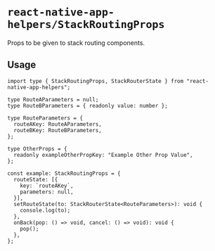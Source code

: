 # `react-native-app-helpers/StackRoutingProps`

Props to be given to stack routing components.

## Usage

```tsx
import type { StackRoutingProps, StackRouterState } from "react-native-app-helpers";

type RouteAParameters = null;
type RouteBParameters = { readonly value: number };

type RouteParameters = {
  routeAKey: RouteAParameters,
  routeBKey: RouteBParameters,
};

type OtherProps = {
  readonly exampleOtherPropKey: "Example Other Prop Value",
};

const example: StackRoutingProps = {
  routeState: [{
    key: `routeAKey`,
    parameters: null,
  }],
  setRouteState(to: StackRouterState<RouteParameters>): void {
    console.log(to);
  },
  onBack(pop: () => void, cancel: () => void): void {
    pop();
  },
};
```
